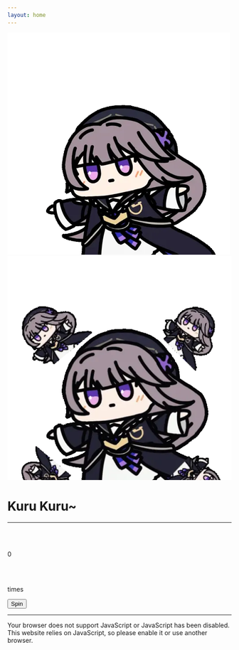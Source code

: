 ```yaml
---
layout: home
---
```


<html>
    <head>
    <meta charset="utf-8" />
    <title>Kuru Kuru~</title>
    <link rel="stylesheet" href="style.css" type="text/css" />
    <meta name="description" content="The website for Herta, the cutest genius Honkai: Star Rail character out there.">
    <meta name="keywords" content="Kuru2, Kuru Kuru, Kuru Kuru herta, kuru kuru herta hsr, kuru kuru herta star rail, herta honkai star rail, herta, herta hsr, star rail herta">
    <link rel="canonical" href="https://herta.eu.org" />
    <meta name="viewport" content="width=device-width, initial-scale=1, minimum-scale=1">
    <link rel="preconnect" href="https://fonts.googleapis.com" />
    <link rel="preconnect" href="https://fonts.gstatic.com" crossorigin />
    <link href="https://fonts.googleapis.com/css2?family=Roboto:wght@400;700&display=swap" rel="stylesheet" />
    <script src="https://code.iconify.design/iconify-icon/1.0.2/iconify-icon.min.js"></script>
    <meta name="google-site-verification" content="uCMayYHqtOD8aEBNfptPFZn3qQliIFjghRvj_kPJFV8" />
</head>
<body>
    <img src="img/hertaa1.webp" class="preload" />
    <img src="img/hertaa2.webp" class="preload" />
    <div id="content">
        <h1>Kuru Kuru~</h1>
        <hr id="subtitle-seperator" />
        <div id="counter-container">
            <br />
            <br />
            <p id="counter">0</p>
            <br />
            <br />
            <p id="counter-times">times</p>
            <button id="counter-button" onclick="counterClick()">Spin</button>
        </div>
        <hr />
        <div id="grid">
            <noscript>Your browser does not support JavaScript or JavaScript has been
                disabled.<br />This website relies on JavaScript, so please enable it
                or use another browser.</noscript>
        </div>
    </div>
    <script>
    //varible
    var audioList = [
        new Audio("audio/kuruto.mp3"),
        new Audio("audio/kuru1.mp3"),
        new Audio("audio/kuru2.mp3"),
    ];
    for (const audio of audioList) {
        audio.preload = "auto";
    }
    var firstSquish = true;
    if (!localStorage.getItem("count")) {
        localStorage.setItem("count", 0);
    }
    let temporaryCounter = parseInt(localStorage.getItem("count"));
    const counterElement = document.getElementById("counter");
    const counterTimesElement = document.getElementById("counter-times");
    displayCounter(temporaryCounter);
    function counterClick() {
        ++temporaryCounter;
        displayCounter(temporaryCounter);
        localStorage.setItem("count", temporaryCounter);
        playKuru();
        animateHerta();
    }
    function displayCounter(value) {
        counterElement.innerText = value.toLocaleString();
        counterTimesElement.innerText = value === 1 ? "time" : "times";
    }
    function playKuru() {
        var audio;
        if (firstSquish) {
            firstSquish = false;
            audio = audioList[0].cloneNode();
        } else {
            var random = Math.floor(Math.random() * 2) + 1;
            audio = audioList[random].cloneNode();
        }
        audio.play();
        audio.addEventListener("ended", function () {
            this.remove();
        });
    }
    function animateHerta() {
        var counter_button = document.getElementById("counter-button");
        var id = null;
        var random = Math.floor(Math.random() * 2) + 1;
        var elem = document.createElement("img");
        elem.src = `img/hertaa${random}.webp`;
        elem.style.position = "absolute";
        elem.style.right = "-510px";
        elem.style.top = counter_button.getClientRects()[0].bottom + scrollY - 460 + "px"
        elem.style.zIndex = "-1";
        document.body.appendChild(elem);
        var pos = -510;
        var limit = window.innerWidth + 510;
        clearInterval(id);
        id = setInterval(frame, 12);
        function frame() {
            if (pos >= limit) {
                clearInterval(id);
                elem.remove()
            } else {
                pos += 20;
                elem.style.right = pos + 'px';
            }
        }
    }
</script>
<script>
  if ('serviceWorker' in navigator) {
    navigator.serviceWorker.register('sw.js')
      .then((registration) => {
        console.log('Service Worker registered:', registration);
      })
      .catch((error) => {
        console.log('Service Worker registration failed:', error);
      });
  }
</script>
</body>

</html>